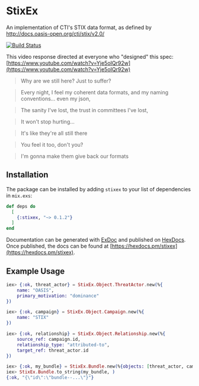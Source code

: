 # StixEx

An implementation of CTI's STIX data format, as defined by http://docs.oasis-open.org/cti/stix/v2.0/

[![Build Status](https://travis-ci.org/FloatingGhost/stixex.svg?branch=master)](https://travis-ci.org/FloatingGhost/stixex)

This video response directed at everyone who "designed" this spec: [https://www.youtube.com/watch?v=Yje5oIQr92w](https://www.youtube.com/watch?v=Yje5oIQr92w)

>Why are we still here? Just to suffer?

>Every night, I feel my coherent data formats, and my naming conventions... even my json,

>The sanity I've lost, the trust in committees I've lost,

>It won't stop hurting...

>It's like they're all still there

>You feel it too, don't you?

>I'm gonna make them give back our formats

## Installation

The package can be installed by adding `stixex` to your list of dependencies in `mix.exs`:

```elixir
def deps do
  [
    {:stixex, "~> 0.1.2"}
  ]
end
```

Documentation can be generated with [ExDoc](https://github.com/elixir-lang/ex_doc)
and published on [HexDocs](https://hexdocs.pm). Once published, the docs can
be found at [https://hexdocs.pm/stixex](https://hexdocs.pm/stixex).

## Example Usage

```elixir
iex> {:ok, threat_actor} = StixEx.Object.ThreatActor.new(%{
    name: "OASIS",
    primary_motivation: "dominance"
})

iex> {:ok, campaign} = StixEx.Object.Campaign.new(%{
    name: "STIX"
})

iex> {:ok, relationship} = StixEx.Object.Relationship.new(%{
    source_ref: campaign.id,
    relationship_type: "attributed-to",
    target_ref: threat_actor.id
})

iex> {:ok, my_bundle} = StixEx.Bundle.new(%{objects: [threat_actor, campaign, relationship]})
iex> StixEx.Bundle.to_string(my_bundle, )
{:ok, "{\"id\":\"bundle--...\"}"}
```
